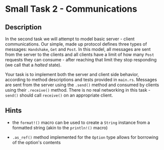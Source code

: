 # Small Task 2 - Communications

## Description

In the second task we will attempt to model basic server - client communications. Our simple, made up protocol defines three types of messages: `Handshake`, `Get` and `Post`. In this model, all messages are sent from the server to the clients and all clients have a limit of how many `Post` requests they can consume - after reaching that limit they stop responding (we call that a _halted_ state).

Your task is to implement both the server and client side behavior, according to method descriptions and tests provided in `main.rs`. Messages are sent from the server using the `.send()` method and consumed by clients using their `.receive()` method. There is no real networking in this task - `send()` should call `receive()` on an appropriate client.

## Hints

- the `format!()` macro can be used to create a `String` instance from a formatted string (akin to the `println!()` macro)

- `.as_ref()` method implemented for the `Option` type allows for borrowing of the option's contents